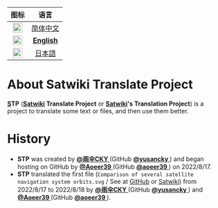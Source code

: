 | 图标 | 语言 |
| :----: | :----: |
| [<kbd><img alt="简体中文" title="简体中文" src="https://cdn.staticaly.com/gh/hjnilsson/country-flags/master/svg/cn.svg" width="22"></kbd>](/README.md) | [简体中文](/README.md) |
| [<kbd><img alt="English" title="English" src="https://cdn.staticaly.com/gh/hjnilsson/country-flags/master/svg/gb.svg" width="22"></kbd>](/i18n/README/README-en.md) | [**English**](/i18n/README/README-en.md) |
| [<kbd><img alt="日本語" title="日本語" src="https://cdn.staticaly.com/gh/hjnilsson/country-flags/master/svg/jp.svg" width="22"></kbd>](/i18n/README/README-jp.md) | [日本語](/i18n/README/README-jp.md) |

# About Satwiki Translate Project

**[S](https://sat.huijiwiki.com/)TP** (**[Satwiki](https://sat.huijiwiki.com/) Translate Project** or **[Satwiki](https://sat.huijiwiki.com/)'s Translation Project**) is a project to translate some text or files, and then use them better. 

# History

- **STP** was created by **[@雨伞CKY ](https://sat.huijiwiki.com/wiki/%E7%94%A8%E6%88%B7:%E9%9B%A8%E4%BC%9ECKY)** (GitHub **[@yusancky ](https://github.com/yusancky/)**) and began hosting on GitHub by **[@Aoeer39 ](https://sat.huijiwiki.com/wiki/%E7%94%A8%E6%88%B7:aoeer39)** (GitHub **[@aoeer39 ](https://github.com/aoeer39/)**) on 2022/8/17. 
- **STP** translated the first file (`Comparison of several satellite navigation system orbits.svg` / See at [GitHub](https://github.com/aoeer39/satwiki-translate-project/blob/main/file/Comparison_satellite_navigation_orbits/Comparison_satellite_navigation_orbits.svg) or [Satwiki](https://sat.huijiwiki.com/wiki/%E6%96%87%E4%BB%B6:Comparison_of_several_satellite_navigation_system_orbits.svg)) from 2022/8/17 to 2022/8/18 by **[@雨伞CKY ](https://sat.huijiwiki.com/wiki/%E7%94%A8%E6%88%B7:%E9%9B%A8%E4%BC%9ECKY)** (GitHub **[@yusancky ](https://github.com/yusancky/)**) and **[@Aoeer39 ](https://sat.huijiwiki.com/wiki/%E7%94%A8%E6%88%B7:aoeer39)** (GitHub **[@aoeer39 ](https://github.com/aoeer39/)**). 